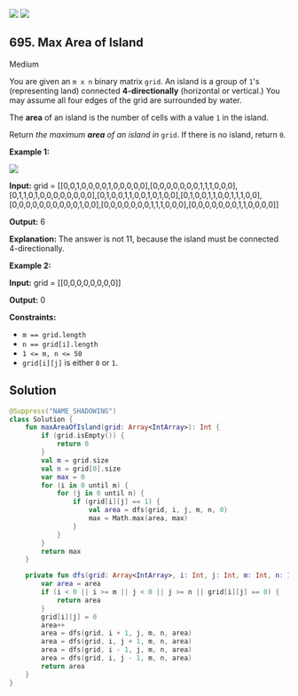 [![](https://img.shields.io/github/stars/javadev/LeetCode-in-Kotlin?label=Stars&style=flat-square)](https://github.com/javadev/LeetCode-in-Kotlin)
[![](https://img.shields.io/github/forks/javadev/LeetCode-in-Kotlin?label=Fork%20me%20on%20GitHub%20&style=flat-square)](https://github.com/javadev/LeetCode-in-Kotlin/fork)

## 695\. Max Area of Island

Medium

You are given an `m x n` binary matrix `grid`. An island is a group of `1`'s (representing land) connected **4-directionally** (horizontal or vertical.) You may assume all four edges of the grid are surrounded by water.

The **area** of an island is the number of cells with a value `1` in the island.

Return _the maximum **area** of an island in_ `grid`. If there is no island, return `0`.

**Example 1:**

![](https://assets.leetcode.com/uploads/2021/05/01/maxarea1-grid.jpg)

**Input:** grid = \[\[0,0,1,0,0,0,0,1,0,0,0,0,0],[0,0,0,0,0,0,0,1,1,1,0,0,0],[0,1,1,0,1,0,0,0,0,0,0,0,0],[0,1,0,0,1,1,0,0,1,0,1,0,0],[0,1,0,0,1,1,0,0,1,1,1,0,0],[0,0,0,0,0,0,0,0,0,0,1,0,0],[0,0,0,0,0,0,0,1,1,1,0,0,0],[0,0,0,0,0,0,0,1,1,0,0,0,0]]

**Output:** 6

**Explanation:** The answer is not 11, because the island must be connected 4-directionally.

**Example 2:**

**Input:** grid = \[\[0,0,0,0,0,0,0,0]]

**Output:** 0

**Constraints:**

*   `m == grid.length`
*   `n == grid[i].length`
*   `1 <= m, n <= 50`
*   `grid[i][j]` is either `0` or `1`.

## Solution

```kotlin
@Suppress("NAME_SHADOWING")
class Solution {
    fun maxAreaOfIsland(grid: Array<IntArray>): Int {
        if (grid.isEmpty()) {
            return 0
        }
        val m = grid.size
        val n = grid[0].size
        var max = 0
        for (i in 0 until m) {
            for (j in 0 until n) {
                if (grid[i][j] == 1) {
                    val area = dfs(grid, i, j, m, n, 0)
                    max = Math.max(area, max)
                }
            }
        }
        return max
    }

    private fun dfs(grid: Array<IntArray>, i: Int, j: Int, m: Int, n: Int, area: Int): Int {
        var area = area
        if (i < 0 || i >= m || j < 0 || j >= n || grid[i][j] == 0) {
            return area
        }
        grid[i][j] = 0
        area++
        area = dfs(grid, i + 1, j, m, n, area)
        area = dfs(grid, i, j + 1, m, n, area)
        area = dfs(grid, i - 1, j, m, n, area)
        area = dfs(grid, i, j - 1, m, n, area)
        return area
    }
}
```